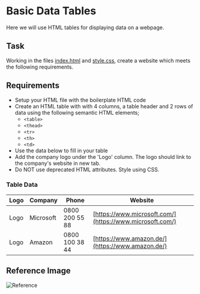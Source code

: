 # Basic Data Tables

Here we will use HTML tables for displaying data on a webpage.

## Task

Working in the files [index.html](./index.html) and [style.css](./style.css), create a website which meets the following requirements.

## Requirements

- Setup your HTML file with the boilerplate HTML code
- Create an HTML table with with 4 columns, a table header and 2 rows of data using the following semantic HTML elements;
  - `<table>`
  - `<thead>`
  - `<tr>`
  - `<th>`
  - `<td>`
- Use the data below to fill in your table
- Add the company logo under the 'Logo' column. The logo should link to the company's website in new tab.
- Do NOT use deprecated HTML attributes. Style using CSS.

### Table Data

| Logo | Company   | Phone          | Website                                                  |
| ---- | --------- | -------------- | -------------------------------------------------------- |
| Logo | Microsoft | 0800 200 55 88 | [https://www.microsoft.com/](https://www.microsoft.com/) |
| Logo | Amazon    | 0800 100 38 44 | [https://www.amazon.de/](https://www.amazon.de/)         |

## Reference Image

![Reference](/reference.png)
